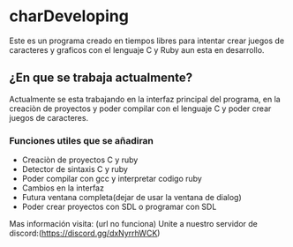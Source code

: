 # charDeveloping
Este es un programa creado en tiempos libres para intentar crear juegos de caracteres y graficos con el lenguaje C y Ruby aun esta en desarrollo.
## ¿En que se trabaja actualmente?
Actualmente se esta trabajando en la interfaz principal
del programa, en la creaciòn de proyectos y poder compilar 
con el lenguaje C y poder crear juegos de caracteres.

### Funciones utiles que se añadiran

* Creaciòn de proyectos C y ruby
* Detector de sintaxis C y ruby
* Poder compilar con gcc y interpretar codigo ruby
* Cambios en la interfaz
* Futura ventana completa(dejar de usar la ventana de dialog)
* Poder crear proyectos con SDL o programar con SDL

Mas información visita: (url no funciona)
Unite a nuestro servidor de discord:(https://discord.gg/dxNyrrhWCK)
